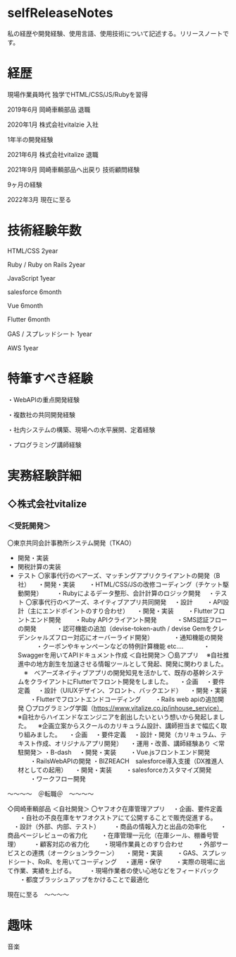 # selfReleaseNotes

私の経歴や開発経験、使用言語、使用技術について記述する。リリースノートです。

# 経歴

現場作業員時代 独学でHTML/CSS/JS/Rubyを習得

2019年6月 岡崎車輌部品 退職

2020年1月 株式会社vitalzie 入社

1年半の開発経験

2021年6月 株式会社vitalize 退職

2021年9月 岡崎車輌部品へ出戻り 技術顧問経験

9ヶ月の経験

2022年3月 現在に至る

# 技術経験年数

HTML/CSS 2year

Ruby / Ruby on Rails 2year

JavaScript 1year

salesforce 6month

Vue 6month

Flutter 6month

GAS / スプレッドシート 1year

AWS 1year

# 特筆すべき経験

・WebAPIの重点開発経験

・複数社の共同開発経験

・社内システムの構築、現場への水平展開、定着経験

・プログラミング講師経験

# 実務経験詳細

## ◇株式会社vitalize

### ＜受託開発＞

〇東京共同会計事務所システム開発（TKAO）

- 開発・実装
 - 関税計算の実装
- テスト
〇家事代行のベアーズ、マッチングアプリクライアントの開発（B社）
　・開発・実装
　　・HTML/CSS/JSの改修コーディング（チケット駆動開発）
　　・Rubyによるデータ整形、会計計算のロジック開発
　・テスト
〇家事代行のベアーズ、ネイティブアプリ共同開発
　・設計
　　・API設計（主にエンドポイントのすり合わせ）
　・開発・実装
　　・Flutterフロントエンド開発
　　・Ruby APIクライアント開発
　　　・SMS認証フローの開発
　　　・認可機能の追加（devise-token-auth / devise Gemをクレデンシャルズフロー対応にオーバーライド開発）
　　　・通知機能の開発
　　　・クーポンやキャンペーンなどの特例計算機能  etc....
　　　・Swaggerを用いてAPIドキュメント作成
＜自社開発＞
〇島アプリ
　※自社推進中の地方創生を加速させる情報ツールとして発起、開発に関わりました。
　※　ベアーズネイティブアプリの開発知見を活かして、既存の基幹システムをクライアントにFlutterでフロント開発をしました。
　・企画
　・要件定義
　・設計（UIUXデザイン、フロント、バックエンド）
　・開発・実装
　　・Flutterでフロントエンドコーディング
　　・Rails web apiの追加開発
〇プログラミング学園（https://www.vitalize.co.jp/inhouse_service）
　※自社からハイエンドなエンジニアを創出したいという想いから発起しました。
　※企画立案からスクールのカリキュラム設計、講師担当まで幅広く取り組みました。
　・企画
　・要件定義
　・設計・開発（カリキュラム、テキスト作成、オリジナルアプリ開発）
　・運用・改善、講師経験あり
＜常駐開発＞
・B-dash
　・開発・実装
　　・Vue.jsフロントエンド開発
　　・RailsWebAPIの開発
・BIZREACH　salesforce導入支援（DX推進人材としての起用）
　・開発・実装
　　・salesforceカスタマイズ開発
　　・ワークフロー開発

～～～～　＠転職＠　～～～～

◇岡崎車輌部品
＜自社開発＞
〇ヤフオク在庫管理アプリ
　・企画、要件定義
　　・自社の不良在庫をヤフオクストアにて公開することで販売促進する。
　・設計（外部、内部、テスト）
　　・商品の情報入力と出品の効率化
　　・商品ページレビューの省力化
　　・在庫管理一元化（在庫シール、棚番号管理）
　　・顧客対応の省力化
　　・現場作業員とのすり合わせ
　　・外部サービスとの連携（オークションラクーン）
　・開発・実装
　　・GAS、スプレッドシート、RoR、を用いてコーディング
　・運用・保守
　　・実際の現場に出て作業、実績を上げる。
　　・現場作業者の使い心地などをフィードバック
　　・都度ブラッシュアップをかけることで最適化

現在に至る　～～～～

# 趣味

音楽
